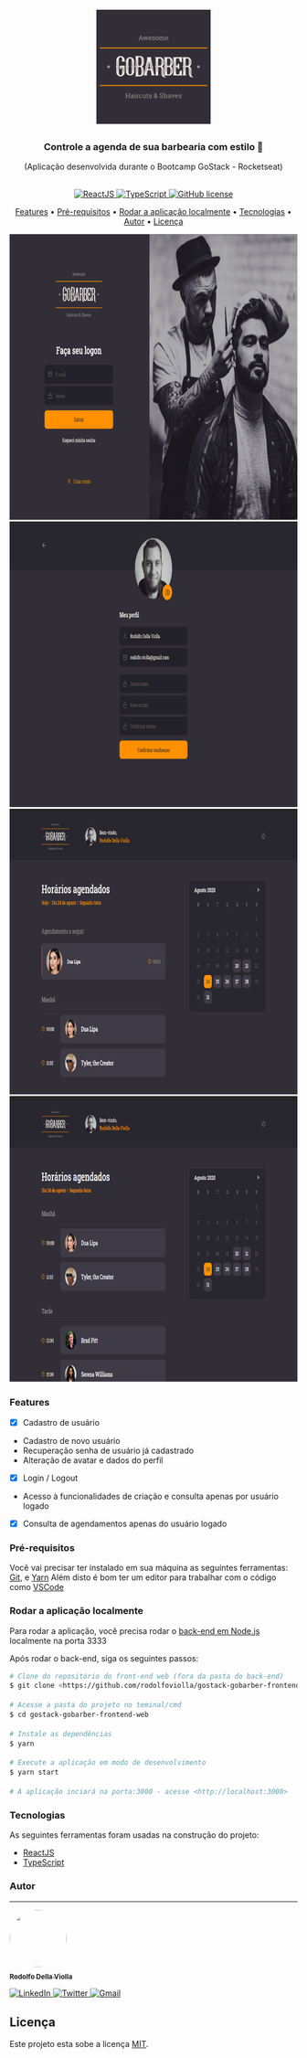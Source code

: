 <h1 align="center">
  <img
     alt="logotipo do GoBarber"
     title="GoBarber Logo"
     src="./assets/README-logo.png"
     width=200
     height=200
   />
</h1>
<h3 align="center">
  Controle a agenda de sua barbearia com estilo 🧔
</h3>
<p align="center">(Aplicação desenvolvida durante o Bootcamp GoStack - Rocketseat)</p>
<p align="center">
  <br />
  
  <a href="#">
    <img alt="ReactJS" src="https://img.shields.io/badge/-ReactJS-61DAFB?style=flat&logo=React&logoColor=white">
  </a>
  
  <a href="#">
    <img alt="TypeScript" src="https://img.shields.io/badge/-TypeScript-007acc?style=flat&logo=TypeScript">
  </a>
  
  <a href="https://github.com/rodolfoviolla/gostack-gobarber-frontend-web/blob/master/LICENSE">
    <img alt="GitHub license" src="https://img.shields.io/github/license/rodolfoviolla/gostack-gobarber-frontend-web">
  </a>
</p>

<p align="center">
  <a href="#features">Features</a> •
  <a href="#pr%C3%A9-requisitos">Pré-requisitos</a> • 
  <a href="#rodar-a-aplica%C3%A7%C3%A3o-localmente">Rodar a aplicação localmente</a> • 
  <a href="#tecnologias">Tecnologias</a> • 
  <a href="#autor">Autor</a> • 
  <a href="#licen%C3%A7a">Licença</a>
</p>

<p align="center">
  <img width="833" height="500" src="./assets/01-Logon.png" alt="Logon">
  <img width="833" height="500" src="./assets/05-MeuPerfil.png" alt="Meu Perfil">
  <img width="833" height="500" src="./assets/06-HorariosAgendadosHoje.png" alt="Horários Agendados Hoje">
  <img width="833" height="500" src="./assets/07-HorariosAgendados.png" alt="Horários Agendados">
</p>

### Features

- [X] Cadastro de usuário
 - Cadastro de novo usuário
 - Recuperação senha de usuário já cadastrado
 - Alteração de avatar e dados do perfil
- [x] Login / Logout
 - Acesso à funcionalidades de criação e consulta apenas por usuário logado
- [X] Consulta de agendamentos apenas do usuário logado

### Pré-requisitos

Você vai precisar ter instalado em sua máquina as seguintes ferramentas:
[Git](https://git-scm.com), e [Yarn](https://classic.yarnpkg.com/pt-BR/)
Além disto é bom ter um editor para trabalhar com o código como [VSCode](https://code.visualstudio.com/)

### Rodar a aplicação localmente

Para rodar a aplicação, você precisa rodar o [back-end em Node.js](https://github.com/rodolfoviolla/gostack-gobarber-backend) localmente na porta 3333

Após rodar o back-end, siga os seguintes passos:

```bash
# Clone do repositório do front-end web (fora da pasta do back-end)
$ git clone <https://github.com/rodolfoviolla/gostack-gobarber-frontend-web>

# Acesse a pasta do projeto no teminal/cmd
$ cd gostack-gobarber-frontend-web

# Instale as dependências
$ yarn

# Execute a aplicação em modo de desenvolvimento
$ yarn start

# A aplicação inciará na porta:3000 - acesse <http://localhost:3000>
```

### Tecnologias

As seguintes ferramentas foram usadas na construção do projeto:

- [ReactJS](https://pt-br.reactjs.org/)
- [TypeScript](https://www.typescriptlang.org/)

### Autor
---

<p>
  <a href="#">
    <img src="https://avatars1.githubusercontent.com/u/64096832?s=460&u=b785643ea39e67bb0f05c9f4d43e478b7029c807&v=4" height="100px" width="100px" style="border-radius:50px" alt=""/>
    <br />
    <sub><b>Rodolfo Della Violla</b></sub>
  </a>

  <p>
    <a href="https://www.linkedin.com/in/rodolfoviolla/">
      <img alt="LinkedIn" src="https://img.shields.io/badge/-LinkedIn-%237159c1?style=flat&logo=linkedin">
    </a>
    <a href="https://twitter.com/RodolfoViolla">
      <img alt="Twitter" src="https://img.shields.io/badge/-Twitter-%237159c1?style=flat&logo=twitter">
    </a>
    <a href="mailto:rodolfo.violla@gmail.com">
      <img alt="Gmail" src="https://img.shields.io/badge/-Email-%237159c1?style=flat&logo=gmail">
    </a>
  </p>
</p>

## Licença

Este projeto esta sobe a licença [MIT](./LICENSE.md).
